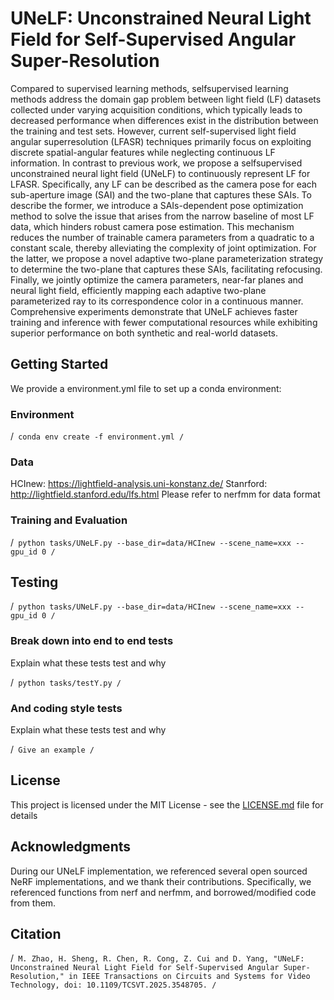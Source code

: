 # UNeLF: Unconstrained Neural Light Field for Self-Supervised Angular Super-Resolution
Compared to supervised learning methods, selfsupervised learning methods address the domain gap problem between light field (LF) datasets collected under varying acquisition conditions, which typically leads to decreased performance when differences exist in the distribution between the training and test sets. However, current self-supervised light field angular superresolution (LFASR) techniques primarily focus on exploiting discrete spatial-angular features while neglecting continuous LF information. In contrast to previous work, we propose a selfsupervised unconstrained neural light field (UNeLF) to continuously represent LF for LFASR. Specifically, any LF can be described as the camera pose for each sub-aperture image (SAI) and the two-plane that captures these SAIs. To describe the former, we introduce a SAIs-dependent pose optimization method to solve the issue that arises from the narrow baseline of most LF data, which hinders robust camera pose estimation. This mechanism reduces the number of trainable camera parameters from a quadratic to a constant scale, thereby alleviating the complexity of joint optimization. For the latter, we propose a novel adaptive two-plane parameterization strategy to determine the two-plane that captures these SAIs, facilitating refocusing. Finally, we jointly optimize the camera parameters, near-far planes and neural light field, efficiently mapping each adaptive two-plane parameterized ray to its correspondence color in a continuous manner. Comprehensive experiments demonstrate that UNeLF achieves faster training and inference with fewer computational resources while exhibiting superior performance on both synthetic and real-world datasets.

## Getting Started

We provide a environment.yml file to set up a conda environment:

### Environment

/```
conda env create -f environment.yml
/```

### Data
HCInew: https://lightfield-analysis.uni-konstanz.de/
Stanrford: http://lightfield.stanford.edu/lfs.html
Please refer to nerfmm for data format

### Training and Evaluation

/```
python tasks/UNeLF.py --base_dir=data/HCInew --scene_name=xxx --gpu_id 0
/```

## Testing

/```
python tasks/UNeLF.py --base_dir=data/HCInew --scene_name=xxx --gpu_id 0
/```

### Break down into end to end tests

Explain what these tests test and why

/```
python tasks/testY.py
/```

### And coding style tests

Explain what these tests test and why

/```
Give an example
/```

## License

This project is licensed under the MIT License - see the [LICENSE.md](LICENSE.md) file for details

## Acknowledgments

During our UNeLF implementation, we referenced several open sourced NeRF implementations, and we thank their contributions. Specifically, we referenced functions from nerf and nerfmm, and borrowed/modified code from them.

## Citation
/```
M. Zhao, H. Sheng, R. Chen, R. Cong, Z. Cui and D. Yang, "UNeLF: Unconstrained Neural Light Field for Self-Supervised Angular Super-Resolution," in IEEE Transactions on Circuits and Systems for Video Technology, doi: 10.1109/TCSVT.2025.3548705.
/```

